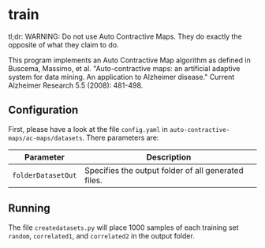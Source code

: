 # train

tl;dr: WARNING: Do not use Auto Contractive Maps. They do exactly the opposite of what they claim to do.

This program implements an Auto Contractive Map algorithm as defined in Buscema, Massimo, et al. "Auto-contractive maps: an artificial adaptive system for data mining. An application to Alzheimer disease." Current Alzheimer Research 5.5 (2008): 481-498.

## Configuration

First, please have a look at the file `config.yaml` in `auto-contractive-maps/ac-maps/datasets`. There parameters are:

| Parameter | Description |
|-----------|-------------|
| `folderDatasetOut` | Specifies the output folder of all generated files.|


## Running

The file `createdatasets.py` will place 1000 samples of each  training set `random`, `correlated1`, and `correlated2` in the output folder.
